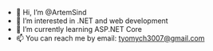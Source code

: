 - 👋 Hi, I’m @ArtemSind
- 👀 I’m interested in .NET and web development
- 🌱 I’m currently learning ASP.NET Core
- 📫 You can reach me by email: tyomych3007@gmail.com

<!---
ArtemSind/ArtemSind is a ✨ special ✨ repository because its `README.md` (this file) appears on your GitHub profile.
You can click the Preview link to take a look at your changes.
--->
